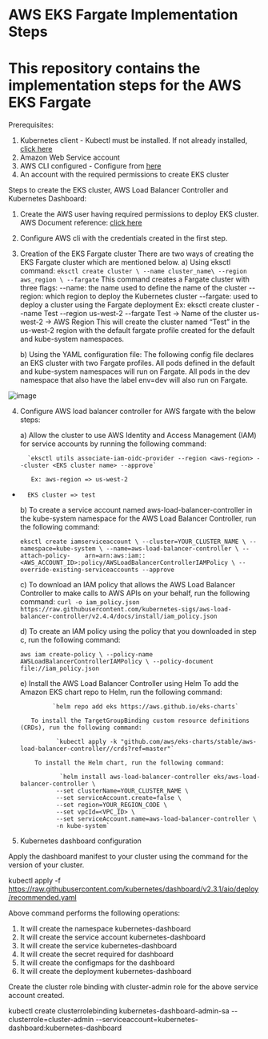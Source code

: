 # AWS EKS Fargate Implementation Steps
# This repository contains the implementation steps for the AWS EKS Fargate

Prerequisites:

1) Kubernetes client - Kubectl must be installed. If not already installed, [click here](https://kubernetes.io/docs/tasks/tools/)
2) Amazon Web Service account
3) AWS CLI configured - Configure from [here](https://docs.aws.amazon.com/cli/latest/userguide/getting-started-install.html) 
4) An account with the required permissions to create EKS cluster


Steps to create the EKS cluster, AWS Load Balancer Controller and Kubernetes Dashboard:

1)	Create the AWS user having required permissions to deploy EKS cluster. AWS Document reference: [click here](https://docs.aws.amazon.com/eks/latest/userguide/service_IAM_role.html)

2)	Configure AWS cli with the credentials created in the first step.
 
3)	Creation of the EKS Fargate cluster
There are two ways of creating the EKS Fargate cluster which are mentioned below.
      a)	Using eksctl command:
           `eksctl create cluster \
           --name cluster_name\
           --region aws_region \
           --fargate`
        This command creates a Fargate cluster with three flags:
        --name:  the name used to define the name of the cluster
       --region: which region to deploy the Kubernetes cluster
       --fargate: used to deploy a cluster using the Fargate deployment
       Ex: eksctl create cluster --name Test --region us-west-2 --fargate 
           Test -> Name of the cluster
           us-west-2 ->  AWS Region
        This will create the cluster named “Test” in the us-west-2 region with the default fargate profile created for the default and kube-system namespaces.

       b)	Using the YAML configuration file:
          The following config file declares an EKS cluster with two Fargate profiles. All pods defined in the default and kube-system namespaces will run on Fargate. All pods in the dev namespace that also have the label env=dev will also run on Fargate.
          
  ![image](https://github.com/gkrishn1/AWS_EKS_Fargate_Implementation_Steps/assets/94170369/47159fc7-18aa-4cc3-a232-2021ed78c739)



4)	Configure AWS load balancer controller for AWS fargate with the below steps:

     a)	Allow the cluster to use AWS Identity and Access Management (IAM) for service accounts by running the following command: 

          `eksctl utils associate-iam-oidc-provider --region <aws-region> --cluster <EKS cluster name> --approve`
 
           Ex: aws-region => us-west-2
   -       EKS cluster => test
                    
      b)	To create a service account named aws-load-balancer-controller in the kube-system namespace for the AWS Load Balancer Controller, run           the following command: 
      
      `eksctl create iamserviceaccount \
      --cluster=YOUR_CLUSTER_NAME \
      --namespace=kube-system \
      --name=aws-load-balancer-controller \
      --attach-policy-    arn=arn:aws:iam::<AWS_ACCOUNT_ID>:policy/AWSLoadBalancerControllerIAMPolicy \
      --override-existing-serviceaccounts --approve`    
 
      c)	To download an IAM policy that allows the AWS Load Balancer Controller to make calls to AWS APIs on your behalf, run the following command:
     `curl -o iam_policy.json https://raw.githubusercontent.com/kubernetes-sigs/aws-load-balancer-controller/v2.4.4/docs/install/iam_policy.json`

      d)	To create an IAM policy using the policy that you downloaded in step c, run the following command:
                              
       `aws iam create-policy \
        --policy-name AWSLoadBalancerControllerIAMPolicy \
        --policy-document file://iam_policy.json`
               
      e)	Install the AWS Load Balancer Controller using Helm
            To add the Amazon EKS chart repo to Helm, run the following command:
            
                  `helm repo add eks https://aws.github.io/eks-charts`

            To install the TargetGroupBinding custom resource definitions (CRDs), run the following command:
            
                   `kubectl apply -k "github.com/aws/eks-charts/stable/aws-load-balancer-controller//crds?ref=master"`

             To install the Helm chart, run the following command:
             
                    `helm install aws-load-balancer-controller eks/aws-load-balancer-controller \
                   --set clusterName=YOUR_CLUSTER_NAME \
                   --set serviceAccount.create=false \
                   --set region=YOUR_REGION_CODE \
                   --set vpcId=<VPC_ID> \
                   --set serviceAccount.name=aws-load-balancer-controller \
                   -n kube-system`
                      

5)	Kubernetes dashboard configuration

Apply the dashboard manifest to your cluster using the command for the version of your cluster.

kubectl apply -f https://raw.githubusercontent.com/kubernetes/dashboard/v2.3.1/aio/deploy/recommended.yaml 

Above command performs the following operations:
1)	It will create the namespace kubernetes-dashboard
2)	It will create the service account kubernetes-dashboard
3)	It will create the service kubernetes-dashboard
4)	It will create the secret required for dashboard
5)	It will create the configmaps for the dashboard
6)	It will create the deployment kubernetes-dashboard


Create the cluster role binding with cluster-admin role for the above service account created.

kubectl create clusterrolebinding kubernetes-dashboard-admin-sa --clusterrole=cluster-admin --serviceaccount=kubernetes-dashboard:kubernetes-dashboard


